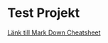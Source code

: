 # Test Projekt 
[Länk till Mark Down Cheatsheet](https://github.com/adam-p/markdown-here/wiki/Markdown-Cheatsheet)
